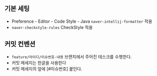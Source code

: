 ## 기본 세팅
- Preference - Editor - Code Style - Java `naver-intellij-formatter` 적용
- `naver-checkstyle-rules` CheckStyle 적용
## 커밋 컨벤션
- `feature/아이디/이슈번호-내용` 브랜치에서 주어진 테스크를 수행한다. 
- 커밋 메세지는 한글을 사용한다
- 커밋 메세지의 앞에 [#이슈번호] 붙인다.
